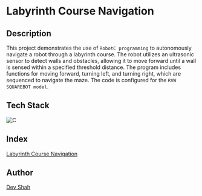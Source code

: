 # Labyrinth Course Navigation

## Description

This project demonstrates the use of `RobotC programming` to autonomously navigate a robot through a labyrinth course. The robot utilizes an ultrasonic sensor to detect walls and obstacles, allowing it to move forward until a wall is sensed within a specified threshold distance. The program includes functions for moving forward, turning left, and turning right, which are sequenced to navigate the maze. The code is configured for the `RVW SQUAREBOT model`.

## Tech Stack

![C](https://skillicons.dev/icons?i=c)

## Index

[Labyrinth Course Navigation](https://github.com/busycaesar/Labyrinth_Course_Navigation/tree/Master/Labyrinth%20course%20navigation)

## Author

[Dev Shah](https://github.com/busycaesar)
